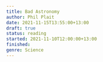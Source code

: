 ```yaml
---
title: Bad Astronomy
author: Phil Plait
date: 2021-11-15T13:55:00+13:00
draft: true
status: reading
started: 2021-11-10T12:00:00+13:00
finished: 
genre: Science
---
```



